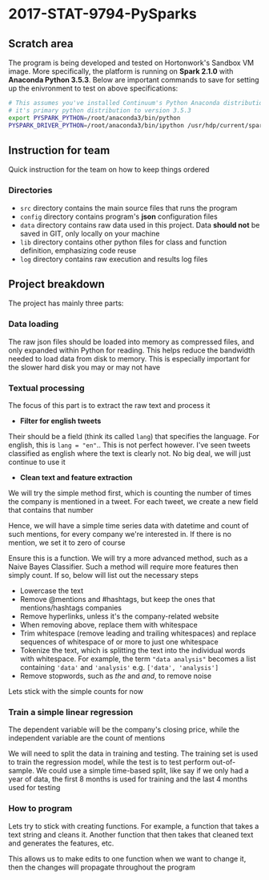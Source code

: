 # 2017-STAT-9794-PySparks

## Scratch area
The program is being developed and tested on Hortonwork's Sandbox VM image. More specifically, the platform is running on **Spark 2.1.0** with **Anaconda Python 3.5.3**. Below are important commands to save for setting up the enivronment to test on above specifications:

```bash
# This assumes you've installed Continuum's Python Anaconda distribution, setting
# it's primary python distribution to version 3.5.3
export PYSPARK_PYTHON=/root/anaconda3/bin/python
PYSPARK_DRIVER_PYTHON=/root/anaconda3/bin/ipython /usr/hdp/current/spark2-client/bin/pyspark
```
## Instruction for team
Quick instruction for the team on how to keep things ordered

### Directories
* `src` directory contains the main source files that runs the program
* `config` directory contains program's **json** configuration files
* `data` directory contains raw data used in this project. Data **should not** be saved in GIT, only locally on your machine
* `lib` directory contains other python files for class and function definition, emphasizing code reuse
* `log` directory contains raw execution and results log files

## Project breakdown
The project has mainly three parts:

### Data loading
The raw json files should be loaded into memory as compressed files, and only expanded within Python for reading. This helps reduce the bandwidth needed to load data from disk to memory. This is especially important for the slower hard disk you may or may not have

### Textual processing
The focus of this part is to extract the raw text and process it

- **Filter for english tweets**

 Their should be a field (think its called `lang`) that specifies the language. For english, this is `lang = "en"`.. This is not perfect however. I've seen tweets classified as english where the text is clearly not. No big deal, we will just continue to use it

- **Clean text and feature extraction**

 We will try the simple method first, which is counting the number of times the company is mentioned in a tweet. For each tweet, we create a new field that contains that number

 Hence, we will have a simple time series data with datetime and count of such mentions, for every company we're interested in. If there is no mention, we set it to zero of course

 Ensure this is a function. We will try a more advanced method, such as a Naive Bayes Classifier. Such a method will require more features then simply count. If so, below will list out the necessary steps

 * Lowercase the text
 * Remove @mentions and #hashtags, but keep the ones that mentions/hashtags companies
 * Remove hyperlinks, unless it's the company-related website
 * When removing above, replace them with whitespace
 * Trim whitespace (remove leading and trailing whitespaces) and replace sequences of whitespace of or more to just one whitespace
 * Tokenize the text, which is splitting the text into the individual words with whitespace. For example, the term `"data analysis"` becomes a list containing `'data'` and `'analysis'` e.g. `['data', 'analysis']`
 * Remove stopwords, such as *the* and *and*, to remove noise

 Lets stick with the simple counts for now

### Train a simple linear regression

 The dependent variable will be the company's closing price, while the independent variable are the count of mentions

 We will need to split the data in training and testing. The training set is used to train the regression model, while the test is to test perform out-of-sample. We could use a simple time-based split, like say if we only had a year of data, the first 8 months is used for training and the last 4 months used for testing

### How to program

Lets try to stick with creating functions. For example, a function that takes a text string and cleans it. Another function that then takes that cleaned text and generates the features, etc.

This allows us to make edits to one function when we want to change it, then the changes will propagate throughout the program
